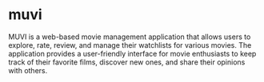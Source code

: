 # muvi
MUVI is a web-based movie management application that allows users to explore, rate, review, and manage their watchlists for various movies. The application provides a user-friendly interface for movie enthusiasts to keep track of their favorite films, discover new ones, and share their opinions with others.
